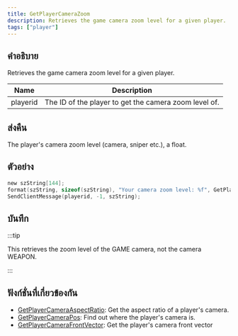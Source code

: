 ```yaml
---
title: GetPlayerCameraZoom
description: Retrieves the game camera zoom level for a given player.
tags: ["player"]
---
```


## คำอธิบาย

Retrieves the game camera zoom level for a given player.

| Name     | Description                                           |
| -------- | ----------------------------------------------------- |
| playerid | The ID of the player to get the camera zoom level of. |

## ส่งคืน

The player's camera zoom level (camera, sniper etc.), a float.

## ตัวอย่าง

```c
new szString[144];
format(szString, sizeof(szString), "Your camera zoom level: %f", GetPlayerCameraZoom(playerid));
SendClientMessage(playerid, -1, szString);
```

## บันทึก

:::tip

This retrieves the zoom level of the GAME camera, not the camera WEAPON.

:::

## ฟังก์ชั่นที่เกี่ยวข้องกัน

- [GetPlayerCameraAspectRatio](../functions/GetPlayerCameraAspectRation): Get the aspect ratio of a player's camera.
- [GetPlayerCameraPos](../functions/GetPlayerCameraPos): Find out where the player's camera is.
- [GetPlayerCameraFrontVector](../functions/GetPlayerCameraFrontVector): Get the player's camera front vector
